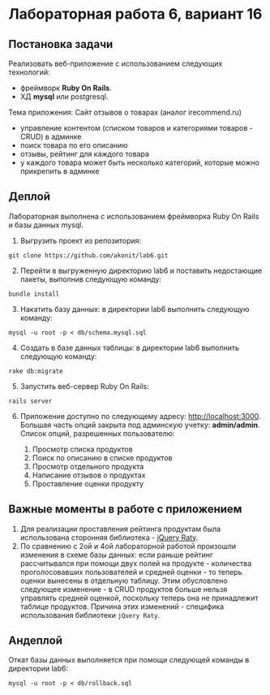 Лабораторная работа 6, вариант 16
=================================

Постановка задачи
-----------------

Реализовать веб-приложение с использованием следующих технологий:

- фреймворк **Ruby On Rails**.
- ХД **mysql** или postgresql.

Тема приложения: Сайт отзывов о товарах (аналог irecommend.ru)

- управление контентом (списком товаров и категориями товаров - CRUD) в админке
- поиск товара по его описанию
- отзывы, рейтинг для каждого товара
- у каждого товара может быть несколько категорий, которые можно прикрепить в админке

Деплой
------

Лабораторная выполнена с использованием фреймворка Ruby On Rails и базы данных mysql.

1. Выгрузить проект из репозитория:

  ```shell
  git clone https://github.com/akonit/lab6.git
  ```
2. Перейти в выгруженную директорию lab6 и поставить недостающие пакеты, выполнив следующую команду:

  ```shell
  bundle install
  ```
3. Накатить базу данных: в директории lab6 выполнить следующую команду:

  ```shell
  mysql -u root -p < db/schema.mysql.sql
  ```
4. Создать в базе данных таблицы: в директории lab6 выполнить следующую команду:

  ```shell
  rake db:migrate
  ```
5. Запустить веб-сервер Ruby On Rails:

  ```shell
  rails server
  ```
6. Приложение доступно по следующему адресу: [http://localhost:3000](http://localhost:3000). Большая часть опций закрыта под админскую учетку: **admin/admin**.
Список опций, разрешенных пользователю:

    1. Просмотр списка продуктов
    2. Поиск по описанию в списке продуктов
    3. Просмотр отдельного продукта
    4. Написание отзывов о продуктах
    5. Проставление оценки продукту

Важные моменты в работе с приложением
-------------------------------------
1. Для реализации проставления рейтинга продуктам была использована сторонняя библиотека - [jQuery Raty](http://wbotelhos.com/raty).
2. По сравнению с 2ой и 4ой лабораторной работой произошли изменения в схеме базы данных: если раньше рейтинг рассчитывался при помощи двух полей на продукте - количества проголосовавших пользователей и средней оценки - то теперь оценки вынесены в отдельную таблицу. Этим обусловлено следующее изменение - в CRUD продуктов больше нельзя управлять средней оценкой, поскольку теперь она не принадлежит таблице продуктов. Причина этих изменений - специфика использования библиотеки `jQuery Raty`. 

Андеплой
--------

Откат базы данных выполняется при помощи следующей команды в директории lab6:

  ```shell
  mysql -u root -p < db/rollback.sql
  ```
